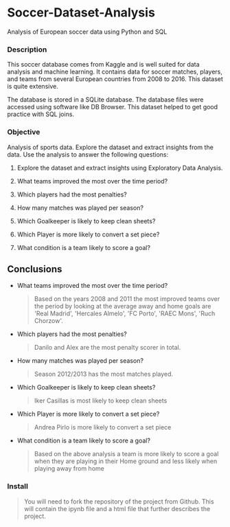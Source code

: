 # Soccer-Dataset-Analysis

Analysis of European soccer data using Python and SQL

### Description

This soccer database comes from Kaggle and is well suited for data analysis and machine learning. It contains data for soccer matches, players, and teams from several European countries from 2008 to 2016. This dataset is quite extensive.

The database is stored in a SQLite database. The database files were accessed using software like DB Browser.
This dataset helped to get good practice with SQL joins.

### Objective

Analysis of sports data. Explore the dataset and extract insights from the data. Use the analysis to answer the following questions:

1. Explore the dataset and extract insights using Exploratory Data Analysis.

2. What teams improved the most over the time period?

3. Which players had the most penalties?

4. How many matches was played per season?

5. Which Goalkeeper is likely to keep clean sheets?

6. Which Player is more likely to convert a set piece?

7. What condition is a team likely to score a goal?

<a id='conclusions'></a>

## Conclusions

- What teams improved the most over the time period?

  > Based on the years 2008 and 2011 the most improved teams over the period by looking at the average away and home goals are 'Real Madrid', 'Hercales Almelo', 'FC Porto', 'RAEC Mons', 'Ruch Chorzow'.

- Which players had the most penalties?

  > Danilo and Alex are the most penalty scorer in total.

- How many matches was played per season?

  > Season 2012/2013 has the most matches played.

- Which Goalkeeper is likely to keep clean sheets?

  > Iker Casillas is most likely to keep clean sheets

- Which Player is more likely to convert a set piece?

  > Andrea Pirlo is more likely to convert a set piece

- What condition is a team likely to score a goal?
  > Based on the above analysis a team is more likely to score a goal when they are playing in their Home ground and less likely when playing away from home

### Install

> You will need to fork the repository of the project from Github. This will contain the ipynb file and a html file that further describes the project.
